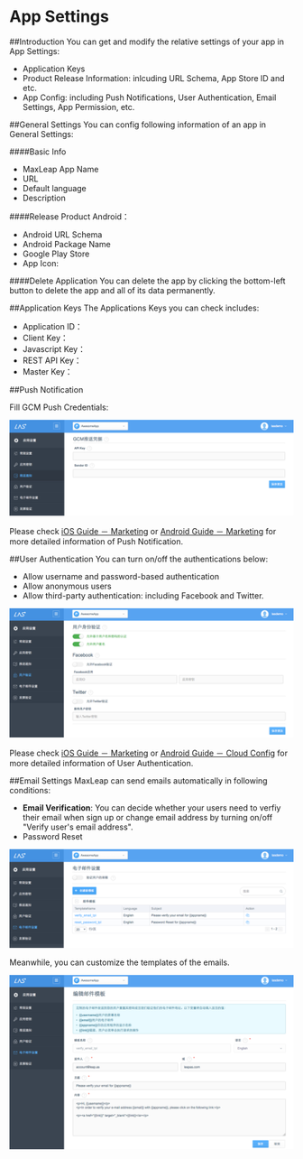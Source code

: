 # App Settings
##Introduction
You can get and modify the relative settings of your app in App Settings:

* Application Keys
* Product Release Information: inlcuding URL Schema, App Store ID and etc.
* App Config: including Push Notifications, User Authentication, Email Settings, App Permission, etc.

##General Settings
You can config following information of an app in General Settings:

####Basic Info
* MaxLeap App Name
* URL
* Default language
* Description

####Release Product
Android：

* Android URL Schema
* Android Package Name
* Google Play Store
* App Icon:

####Delete Application
You can delete the app by clicking the bottom-left button to delete the app and all of its data permanently. 

##Application Keys
The Applications Keys you can check includes:

* Application ID：
* Client Key：
* Javascript Key：
* REST API Key：
* Master Key：

##Push Notification

Fill GCM Push Credentials:

![imgSTPush.png](../../../images/imgSTPush.png)


Please check [iOS Guide － Marketing](ML_DOCS_GUIDE_LINK_PLACEHOLDER_IOS#MARKETING_EN) or [Android Guide － Marketing](ML_DOCS_GUIDE_LINK_PLACEHOLDER_ANDROID#MARKETING_EN) for more detailed information of Push Notification.

##User Authentication
You can turn on/off the authentications below:

* Allow username and password-based authentication
* Allow anonymous users
* Allow third-party authentication: including Facebook and Twitter.

![imgSTAuth.png](../../../images/imgSTAuth.png)

Please check [iOS Guide － Marketing](ML_DOCS_GUIDE_LINK_PLACEHOLDER_IOS#MARKETING_EN) or [Android Guide － Cloud Config](ML_DOCS_GUIDE_LINK_PLACEHOLDER_ANDROID#MARKETING_EN) for more detailed information of User Authentication.

##Email Settings 
MaxLeap can send emails automatically in following conditions: 
* **Email Verification**: You can decide whether your users need to verfiy their email when sign up or change email address by turning on/off "Verify user's email address".
* Password Reset

![imgSTEmail.png](../../../images/imgSTEmail.png)

Meanwhile, you can customize the templates of the emails.

![imgSTEmailTemplate.png](../../../images/imgSTEmailTemplate.png)






